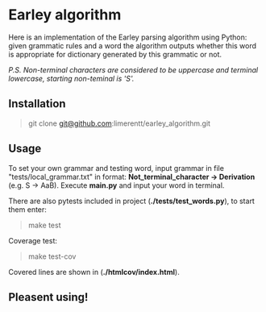 # Earley algorithm
Here is an implementation of the Earley parsing algorithm using Python: given grammatic rules and a word the algorithm outputs whether this word is appropriate for dictionary generated by this grammatic or not. 

_P.S. Non-terminal characters are considered to be uppercase and terminal lowercase, starting non-teminal is 'S'._

## Installation

> git clone git@github.com:limerentt/earley_algorithm.git

## Usage

To set your own grammar and testing word, input grammar in file "tests/local_grammar.txt" in format: **Not_terminal_character -> Derivation** (e.g. S -> AaB). Execute __main.py__ and input your word in terminal.

There are also pytests included in project (__./tests/test_words.py__), to start them enter:

> make test

Coverage test:

> make test-cov

Covered lines are shown in (__./htmlcov/index.html__).

## Pleasent using!
